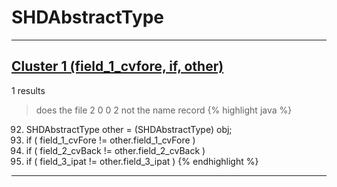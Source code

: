 # SHDAbstractType

***

## [Cluster 1 (field_1_cvfore, if, other)](./1)
1 results
> does the file 2 0 0 2 not the name record 
{% highlight java %}
92. SHDAbstractType other = (SHDAbstractType) obj;
93. if ( field_1_cvFore != other.field_1_cvFore )
95. if ( field_2_cvBack != other.field_2_cvBack )
97. if ( field_3_ipat != other.field_3_ipat )
{% endhighlight %}

***

